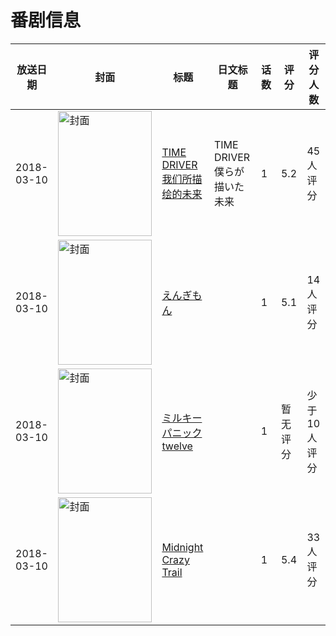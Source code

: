 # 番剧信息

|放送日期|封面|标题|日文标题|话数|评分|评分人数|
|---|---|---|---|---|---|---|
|2018-03-10|<img src="//lain.bgm.tv/pic/cover/c/b5/31/216417_TMVhV.jpg" alt="封面" style="width:150px;height:200px;object-fit:cover;">|[TIME DRIVER 我们所描绘的未来](https://bangumi.tv/subject/216417)|TIME DRIVER 僕らが描いた未来|1|5.2|45人评分|
|2018-03-10|<img src="//lain.bgm.tv/pic/cover/c/0b/38/216418_0JdSP.jpg" alt="封面" style="width:150px;height:200px;object-fit:cover;">|[えんぎもん](https://bangumi.tv/subject/216418)||1|5.1|14人评分|
|2018-03-10|<img src="//lain.bgm.tv/pic/cover/c/9f/ec/216419_7X07B.jpg" alt="封面" style="width:150px;height:200px;object-fit:cover;">|[ミルキーパニック twelve](https://bangumi.tv/subject/216419)||1|暂无评分|少于10人评分|
|2018-03-10|<img src="//lain.bgm.tv/pic/cover/c/d8/51/216420_5VUME.jpg" alt="封面" style="width:150px;height:200px;object-fit:cover;">|[Midnight Crazy Trail](https://bangumi.tv/subject/216420)||1|5.4|33人评分|
